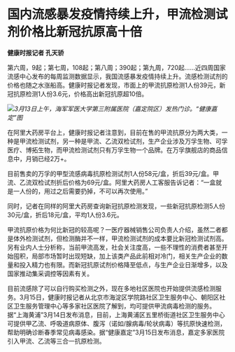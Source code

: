 # 国内流感暴发疫情持续上升，甲流检测试剂价格比新冠抗原高十倍

**健康时报记者 孔天骄**

第六周，9起；第七周，108起；第八周；390起；第九周，720起……近四周国家流感中心发布的每周监测数据显示，我国流感暴发疫情持续上升。流感检测试剂的价格也随之水涨船高。健康时报记者发现，市面上的甲流抗原检测1人份39元，新冠抗原检测1人份3.6元，价格高出新冠抗原超10倍。

![](https://inews.gtimg.com/om_bt/OCbAb2VK3dOAhqxNUJgG4yecL9EKb1iv6wM2oSyxfWEHUAA/1000)_3月13日上午，海军军医大学第三附属医院（嘉定院区）发热门诊。“健康嘉定”图_

在阿里大药房平台上，健康时报记者注意到，目前在售的甲流抗原分为两大类，一种是甲流检测试剂，另一种是甲流、乙流双检试剂，生产企业涉及万孚生物、可孚医疗、博拓生物，而甲流检测试剂只有万孚生物一个品牌。在万孚旗舰店的商品信息中，月销已经2万+。

目前售卖的万孚的甲型流感病毒抗原检测试剂1人份58元/盒，折后39元/盒。甲流、乙流双检试剂折后价格为69元/盒。阿里大药房人工客服告诉记者：“一盒就是一人份的，用过之后需要扔掉，不可以再次使用。”

同时，记者在同样的阿里大药房查询新冠抗原检测发现，一些新冠抗原检测5人份30元/盒，折后18元/盒，平均1人份3.6元。

甲流抗原价格为何比新冠的较高呢？一医疗器械销售公司负责人介绍，虽然二者都是体外检测试剂，但检测酶并不一样，甲流检测试剂的成本要比新冠检测试剂高。另有业内人士分析称，当前甲流高发，社会关注度高，一些不理性的消费者甚至开始囤积，局部市场暂时出现短缺，加上该类产品此前相对冷门，相关生产企业的数量和投入精力也有限。而新冠抗原试剂价格降至低点，与生产企业日渐增多，以及国家推动集采调控等因素有关。

目前流感除了可以自行购买检测之外，现在多地社区医院也开始提供流感检测服务。3月15日，健康时报记者从北京市海淀区学院路社区卫生服务中心、朝阳区社区卫生服务管理中心等多家社区医院了解到，均可提供甲流病毒检测的服务。据“上海黄浦”3月14日发布消息，目前，上海黄浦区五里桥街道社区卫生服务中心可提供甲乙流、呼吸道病原体、腹泻（诺如/腺病毒/轮状病毒）等抗原快速检测，帮助明确诊断春季常见病毒感染。据“健康嘉定”3月15日发布消息，嘉定多家医院引入甲流、乙流等三合一抗原检测。

